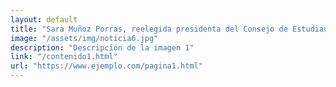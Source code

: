 ```yaml
---
layout: default
title: "Sara Muñoz Porras, reelegida presidenta del Consejo de Estudiantes de la UCO (CEUCO)"
image: "/assets/img/noticia6.jpg"
description: "Descripción de la imagen 1"
link: "/contenido1.html"
url: "https://www.ejemplo.com/pagina1.html"
---
```

